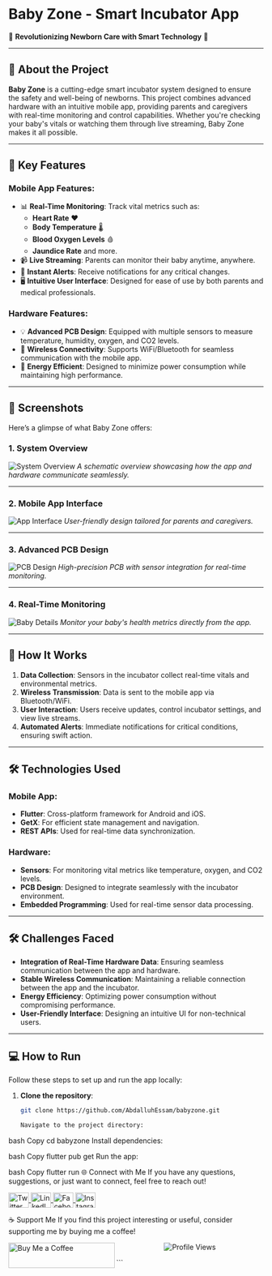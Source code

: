 # Baby Zone - Smart Incubator App

🌟 **Revolutionizing Newborn Care with Smart Technology** 🌟

---

## 📖 **About the Project**
**Baby Zone** is a cutting-edge smart incubator system designed to ensure the safety and well-being of newborns. This project combines advanced hardware with an intuitive mobile app, providing parents and caregivers with real-time monitoring and control capabilities. Whether you're checking your baby's vitals or watching them through live streaming, Baby Zone makes it all possible.

---

## 🔑 **Key Features**
### **Mobile App Features**:
- 📊 **Real-Time Monitoring**: Track vital metrics such as:
  - **Heart Rate** ❤️  
  - **Body Temperature** 🌡️  
  - **Blood Oxygen Levels** 🩸  
  - **Jaundice Rate** and more.  
- 📹 **Live Streaming**: Parents can monitor their baby anytime, anywhere.
- 🚨 **Instant Alerts**: Receive notifications for any critical changes.
- 🖥️ **Intuitive User Interface**: Designed for ease of use by both parents and medical professionals.

### **Hardware Features**:
- 💡 **Advanced PCB Design**: Equipped with multiple sensors to measure temperature, humidity, oxygen, and CO2 levels.  
- 📡 **Wireless Connectivity**: Supports WiFi/Bluetooth for seamless communication with the mobile app.  
- 🔋 **Energy Efficient**: Designed to minimize power consumption while maintaining high performance.  

---

## 📸 **Screenshots**
Here’s a glimpse of what Baby Zone offers:

### **1. System Overview**
![System Overview](https://via.placeholder.com/800x400.png?text=System+Overview+Image)
*A schematic overview showcasing how the app and hardware communicate seamlessly.*

---

### **2. Mobile App Interface**
![App Interface](https://via.placeholder.com/800x400.png?text=Mobile+App+Interface)
*User-friendly design tailored for parents and caregivers.*

---

### **3. Advanced PCB Design**
![PCB Design](https://via.placeholder.com/800x400.png?text=PCB+Design+Image)
*High-precision PCB with sensor integration for real-time monitoring.*

---

### **4. Real-Time Monitoring**
![Baby Details](https://via.placeholder.com/800x400.png?text=Baby+Details+Interface)
*Monitor your baby's health metrics directly from the app.*

---

## 🚀 **How It Works**
1. **Data Collection**: Sensors in the incubator collect real-time vitals and environmental metrics.
2. **Wireless Transmission**: Data is sent to the mobile app via Bluetooth/WiFi.
3. **User Interaction**: Users receive updates, control incubator settings, and view live streams.
4. **Automated Alerts**: Immediate notifications for critical conditions, ensuring swift action.

---

## 🛠️ **Technologies Used**
### **Mobile App**:
- **Flutter**: Cross-platform framework for Android and iOS.
- **GetX**: For efficient state management and navigation.
- **REST APIs**: Used for real-time data synchronization.

### **Hardware**:
- **Sensors**: For monitoring vital metrics like temperature, oxygen, and CO2 levels.
- **PCB Design**: Designed to integrate seamlessly with the incubator environment.
- **Embedded Programming**: Used for real-time sensor data processing.

---

## 🛠️ **Challenges Faced**
- **Integration of Real-Time Hardware Data**: Ensuring seamless communication between the app and hardware.
- **Stable Wireless Communication**: Maintaining a reliable connection between the app and the incubator.
- **Energy Efficiency**: Optimizing power consumption without compromising performance.
- **User-Friendly Interface**: Designing an intuitive UI for non-technical users.

---

## 💻 **How to Run**
Follow these steps to set up and run the app locally:

1. **Clone the repository**:
   ```bash
   git clone https://github.com/AbdalluhEssam/babyzone.git

   Navigate to the project directory:

bash
Copy
cd babyzone
Install dependencies:

bash
Copy
flutter pub get
Run the app:

bash
Copy
flutter run
🌐 Connect with Me
If you have any questions, suggestions, or just want to connect, feel free to reach out!

<p align="left"> <a href="https://twitter.com/abdalluh_essam2" target="blank"> <img align="center" src="https://raw.githubusercontent.com/rahuldkjain/github-profile-readme-generator/master/src/images/icons/Social/twitter.svg" alt="Twitter" height="30" width="40" /> </a> <a href="https://linkedin.com/in/abdalluh-essam-b71b56216" target="blank"> <img align="center" src="https://raw.githubusercontent.com/rahuldkjain/github-profile-readme-generator/master/src/images/icons/Social/linked-in-alt.svg" alt="LinkedIn" height="30" width="40" /> </a> <a href="https://fb.com/abdallh2002" target="blank"> <img align="center" src="https://raw.githubusercontent.com/rahuldkjain/github-profile-readme-generator/master/src/images/icons/Social/facebook.svg" alt="Facebook" height="30" width="40" /> </a> <a href="https://instagram.com/abdalluh_essam_22" target="blank"> <img align="center" src="https://raw.githubusercontent.com/rahuldkjain/github-profile-readme-generator/master/src/images/icons/Social/instagram.svg" alt="Instagram" height="30" width="40" /> </a> </p>
☕ Support Me
If you find this project interesting or useful, consider supporting me by buying me a coffee!

<a href="https://www.buymeacoffee.com/abdallhesam"> <img align="left" src="https://cdn.buymeacoffee.com/buttons/v2/default-yellow.png" height="50" width="210" alt="Buy Me a Coffee" /> </a>
<p align="center"> <img src="https://komarev.com/ghpvc/?username=abdalluhessam&label=Profile%20views&color=0e75b6&style=flat" alt="Profile Views" /> </p> ```
